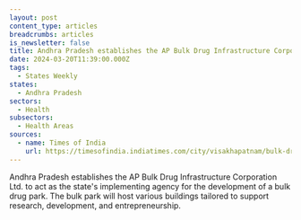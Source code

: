 ```yaml
---
layout: post
content_type: articles
breadcrumbs: articles
is_newsletter: false
title: Andhra Pradesh establishes the AP Bulk Drug Infrastructure Corporation Ltd
date: 2024-03-20T11:39:00.000Z
tags:
  - States Weekly
states:
  - Andhra Pradesh
sectors:
  - Health
subsectors:
  - Health Areas
sources:
  - name: Times of India
    url: https://timesofindia.indiatimes.com/city/visakhapatnam/bulk-drug-park-to-be-set-up-at-nakkapalli-visakhapatnam-andhra-pradesh-government-establishes-ap-bulk-drug-infrastructure-corporation-ltd/articleshow/108476711.cms
---
```

Andhra Pradesh establishes the AP Bulk Drug Infrastructure Corporation Ltd. to act as the state's implementing agency for the development of a bulk drug park. The bulk park will host various buildings tailored to support research, development, and entrepreneurship.
